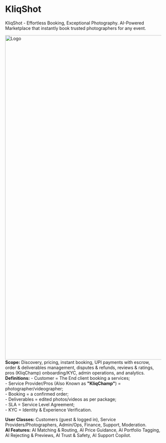 # KliqShot
KliqShot - Effortless Booking, Exceptional Photography. AI-Powered Marketplace that instantly book trusted photographers for any event.
</br>

<img width="3535" height="1044" alt="Logo" src="https://github.com/user-attachments/assets/f830daa1-78a2-4048-aaaa-4fc34eeb3b75" />
<b>Scope:</b> Discovery, pricing, instant booking, UPI payments with escrow, order & deliverables management, disputes & refunds, reviews & ratings, pros (KliqChamp) onboarding/KYC, admin operations, and analytics.
</br>
<b>Definitions:</b> 
- Customer = The End client booking a services; </br>
- Service Provider/Pros (Also Known as <b>"KliqChamp"</b>) = photographer/videographer;</br>
- Booking = a confirmed order;</br>
- Deliverables = edited photos/videos as per package;</br>
- SLA = Service Level Agreement;</br>
- KYC = Identity & Experience Verification.</br>

**User Classes:** Customers (guest & logged in), Service Providers/Photographers, Admin/Ops, Finance, Support, Moderation.
</br>
**AI Features:** 
AI Matching & Routing, AI Price Guidance, AI Portfolio Tagging, AI Rejecting & Previews, AI Trust & Safety, AI Support Copilot.

